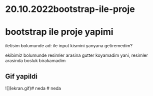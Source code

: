 # 20.10.2022bootstrap-ile-proje
<h1>bootstrap ile proje yapimi</h1>
<p> iletisim bolumunde ad: ile input kismini yanyana getiremedim? </p>
<p> ekibimiz bolumunde resimler arasina gutter koyamadim yani, resimler arasinda bosluk birakamadim </p>

<h2> Gif yapildi</h2>
![](ekran.gif)# neda
# neda
